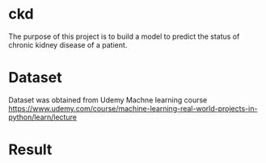 # ckd
The purpose of this project is to build a model to predict the status of chronic kidney disease of a patient.

# Dataset
 Dataset was obtained from Udemy Machne learning course
 https://www.udemy.com/course/machine-learning-real-world-projects-in-python/learn/lecture
 
 # Result
